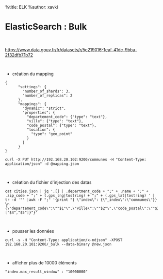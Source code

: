 %title: ELK
%author: xavki


# ElasticSearch : Bulk

<br>


https://www.data.gouv.fr/fr/datasets/r/5c219016-1eaf-41dc-9bba-2f32dfb71b72

<br>


* création du mapping

```
{
      "settings": {
        "number_of_shards": 3,
        "number_of_replicas": 2
      },
      "mappings": {
        "dynamic": "strict",
        "properties": {
          "departement_code": {"type": "text"},
          "ville": {"type": "text"},
          "code_postal": {"type": "text"},
          "location": {
            "type": "geo_point"
          }
        }
      }
}
```

```
curl -X PUT http://192.168.20.102:9200/communes -H "Content-Type: application/json" -d @mapping.json
```

<br>


* création du fichier d'injection des datas

```
cat cities.json | jq '.[] | .department_code + ";" + .name + ";" + .zip_code + ";" + (.gps_lng|tostring) + ";" + (.gps_lat|tostring) ' | tr -d '"' |awk -F ";" '{print "{ \"index\": {\"_index\":\"communes\"}} \n {\"departement_code\":\""$1"\",\"ville\":\""$2"\",\"code_postal\":\""$3"\",\"location\":["$4","$5"]}"}'
```

<br>


* pousser les données

```
curl -s -H "Content-Type: application/x-ndjson" -XPOST 192.168.20.101:9200/_bulk --data-binary @new.json
```

<br>


* afficher plus de 10000 éléments

```
"index.max_result_window" : "10000000"
```
